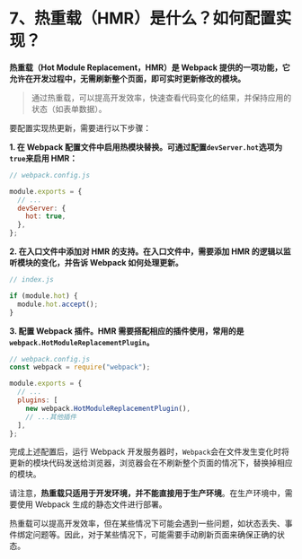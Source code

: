 # 7、热重载（HMR）是什么？如何配置实现？

**热重载（Hot Module Replacement，HMR）是 Webpack 提供的一项功能，它允许在开发过程中，无需刷新整个页面，即可实时更新修改的模块。**

> 通过热重载，可以提高开发效率，快速查看代码变化的结果，并保持应用的状态（如表单数据）。

要配置实现热更新，需要进行以下步骤：

**1. 在 Webpack 配置文件中启用热模块替换。可通过配置`devServer.hot`选项为`true`来启用 HMR：**

```javascript
// webpack.config.js

module.exports = {
  // ...
  devServer: {
    hot: true,
  },
};
```

**2. 在入口文件中添加对 HMR 的支持。在入口文件中，需要添加 HMR 的逻辑以监听模块的变化，并告诉 Webpack 如何处理更新。**

```javascript
// index.js

if (module.hot) {
  module.hot.accept();
}
```

**3. 配置 Webpack 插件。HMR 需要搭配相应的插件使用，常用的是`webpack.HotModuleReplacementPlugin`。**

```javascript
// webpack.config.js
const webpack = require("webpack");

module.exports = {
  // ...
  plugins: [
    new webpack.HotModuleReplacementPlugin(),
    // ...其他插件
  ],
};
```

完成上述配置后，运行 Webpack 开发服务器时，`Webpack`会在文件发生变化时将更新的模块代码发送给浏览器，浏览器会在不刷新整个页面的情况下，替换掉相应的模块。

请注意，**热重载只适用于开发环境，并不能直接用于生产环境**。在生产环境中，需要使用 Webpack 生成的静态文件进行部署。

热重载可以提高开发效率，但在某些情况下可能会遇到一些问题，如状态丢失、事件绑定问题等。因此，对于某些情况下，可能需要手动刷新页面来确保正确的状态。
